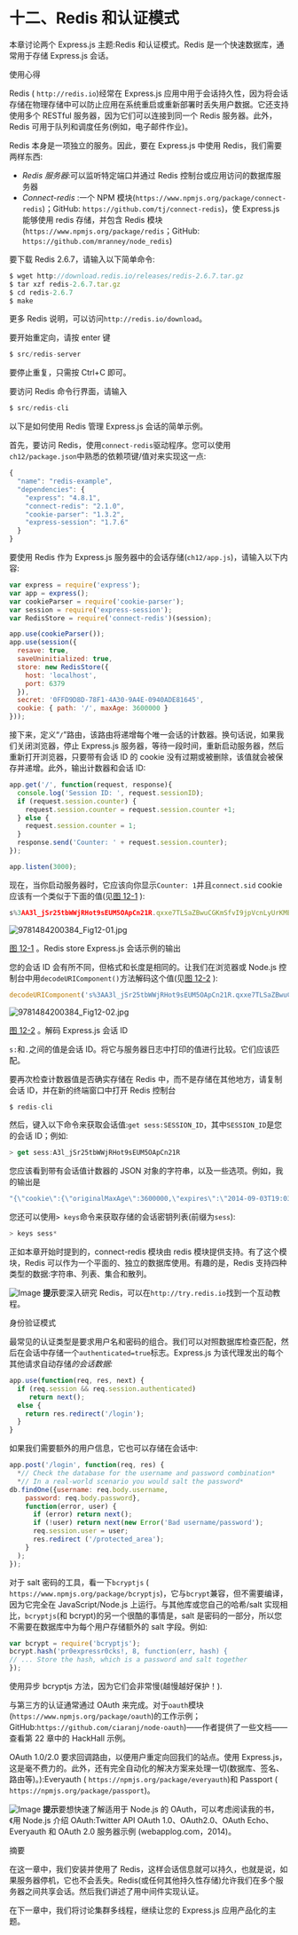 # 十二、Redis 和认证模式

本章讨论两个 Express.js 主题:Redis 和认证模式。Redis 是一个快速数据库，通常用于存储 Express.js 会话。

使用心得

Redis ( `http://redis.io`)经常在 Express.js 应用中用于会话持久性，因为将会话存储在物理存储中可以防止应用在系统重启或重新部署时丢失用户数据。它还支持使用多个 RESTful 服务器，因为它们可以连接到同一个 Redis 服务器。此外，Redis 可用于队列和调度任务(例如，电子邮件作业)。

Redis 本身是一项独立的服务。因此，要在 Express.js 中使用 Redis，我们需要两样东西:

*   *Redis 服务器*:可以监听特定端口并通过 Redis 控制台或应用访问的数据库服务器
*   *Connect-redis* :一个 NPM 模块(`https://www.npmjs.org/package/connect-redis`)；GitHub: `https://github.com/tj/connect-redis`)，使 Express.js 能够使用 redis 存储，并包含 Redis 模块(`https://www.npmjs.org/package/redis`；GitHub: `https://github.com/mranney/node_redis`)

要下载 Redis 2.6.7，请输入以下简单命令:

```js
$ wget http://download.redis.io/releases/redis-2.6.7.tar.gz
$ tar xzf redis-2.6.7.tar.gz
$ cd redis-2.6.7
$ make

```

更多 Redis 说明，可以访问`http://redis.io/download`。

要开始重定向，请按 enter 键

```js
$ src/redis-server

```

要停止重复，只需按 Ctrl+C 即可。

要访问 Redis 命令行界面，请输入

```js
$ src/redis-cli

```

以下是如何使用 Redis 管理 Express.js 会话的简单示例。

首先，要访问 Redis，使用`connect-redis`驱动程序。您可以使用`ch12/package.json`中熟悉的依赖项键/值对来实现这一点:

```js
{
  "name": "redis-example",
  "dependencies": {
    "express": "4.8.1",
    "connect-redis": "2.1.0",
    "cookie-parser": "1.3.2",
    "express-session": "1.7.6"
  }
}

```

要使用 Redis 作为 Express.js 服务器中的会话存储(`ch12/app.js`)，请输入以下内容:

```js
var express = require('express');
var app = express();
var cookieParser = require('cookie-parser');
var session = require('express-session');
var RedisStore = require('connect-redis')(session);

app.use(cookieParser());
app.use(session({
  resave: true,
  saveUninitialized: true,
  store: new RedisStore({
    host: 'localhost',
    port: 6379
  }),
  secret: '0FFD9D8D-78F1-4A30-9A4E-0940ADE81645',
  cookie: { path: '/', maxAge: 3600000 }
}));

```

接下来，定义“`/`”路由，该路由将递增每个唯一会话的计数器。换句话说，如果我们关闭浏览器，停止 Express.js 服务器，等待一段时间，重新启动服务器，然后重新打开浏览器，只要带有会话 ID 的 cookie 没有过期或被删除，该值就会被保存并递增。此外，输出计数器和会话 ID:

```js
app.get('/', function(request, response){
  console.log('Session ID: ', request.sessionID);
  if (request.session.counter) {
    request.session.counter = request.session.counter +1;
  } else {
    request.session.counter = 1;
  }
  response.send('Counter: ' + request.session.counter);
});

app.listen(3000);

```

现在，当你启动服务器时，它应该向你显示`Counter: 1`并且`connect.sid` cookie 应该有一个类似于下面的值(见[图 12-1](#Fig1) ):

```js
s%3AA3l_jSr25tbWWjRHot9sEUM5OApCn21R.qxxe7TLSaZBwuCGKmSfvI9jpVcnLyUrKMEkXxXMvAzM

```

![9781484200384_Fig12-01.jpg](img/9781484200384_Fig12-01.jpg)

[图 12-1](#_Fig1) 。Redis store Express.js 会话示例的输出

您的会话 ID 会有所不同，但格式和长度是相同的。让我们在浏览器或 Node.js 控制台中用`decodeURIComponent()`方法解码这个值(见[图 12-2](#Fig2) ):

```js
decodeURIComponent('s%3AA3l_jSr25tbWWjRHot9sEUM5OApCn21R.qxxe7TLSaZBwuCGKmSfvI9jpVcnLyUrKMEkXxXMvAzM')

```

![9781484200384_Fig12-02.jpg](img/9781484200384_Fig12-02.jpg)

[图 12-2](#_Fig2) 。解码 Express.js 会话 ID

`s:`和`.`之间的值是会话 ID。将它与服务器日志中打印的值进行比较。它们应该匹配。

要再次检查计数器值是否确实存储在 Redis 中，而不是存储在其他地方，请复制会话 ID，并在新的终端窗口中打开 Redis 控制台

```js
$ redis-cli

```

然后，键入以下命令来获取会话值:`get sess:SESSION_ID`，其中`SESSION_ID`是您的会话 ID；例如:

```js
> get sess:A3l_jSr25tbWWjRHot9sEUM5OApCn21R

```

您应该看到带有会话值计数器的 JSON 对象的字符串，以及一些选项。例如，我的输出是

```js
"{\"cookie\":{\"originalMaxAge\":3600000,\"expires\":\"2014-09-03T19:03:55.007Z\",\"httpOnly\":true,\"path\":\"/\"},\"counter\":1}"

```

您还可以使用`> keys`命令来获取存储的会话密钥列表(前缀为`sess`):

```js
> keys sess*

```

正如本章开始时提到的，connect-redis 模块由 redis 模块提供支持。有了这个模块，Redis 可以作为一个平面的、独立的数据库使用。有趣的是，Redis 支持四种类型的数据:字符串、列表、集合和散列。

![Image](img/sq.jpg) **提示**要深入研究 Redis，可以在`http://try.redis.io`找到一个互动教程。

身份验证模式

最常见的认证类型是要求用户名和密码的组合。我们可以对照数据库检查匹配，然后在会话中存储一个`authenticated=true`标志。Express.js 为该代理发出的每个其他请求自动存储*的会话数据:*

```js
app.use(function(req, res, next) {
  if (req.session && req.session.authenticated)
     return next();
  else {
    return res.redirect('/login');
  }
}

```

如果我们需要额外的用户信息，它也可以存储在会话中:

```js
app.post('/login', function(req, res) {
  *// Check the database for the username and password combination*
  *// In a real-world scenario you would salt the password*
db.findOne({username: req.body.username,
    password: req.body.password},
    function(error, user) {
      if (error) return next();
      if (!user) return next(new Error('Bad username/password');
      req.session.user = user;
      res.redirect ('/protected_area');
    }
  );
});

```

对于 salt 密码的工具，看一下`bcryptjs` ( `https://www.npmjs.org/package/bcryptjs`)，它与`bcrypt`兼容，但不需要编译，因为它完全在 JavaScript/Node.js 上运行。与其他库或您自己的哈希/salt 实现相比，`bcryptjs`(和 bcrypt)的另一个很酷的事情是，salt 是密码的一部分，所以您不需要在数据库中为每个用户存储额外的 salt 字段。例如:

```js
var bcrypt = require('bcryptjs');
bcrypt.hash('pr0expressr0cks!, 8, function(err, hash) {
// ... Store the hash, which is a password and salt together
});

```

使用异步 bcryptjs 方法，因为它们会非常慢(越慢越好保护！).

与第三方的认证通常通过 OAuth 来完成。对于`oauth`模块(`https://www.npmjs.org/package/oauth`)的工作示例；GitHub:`https://github.com/ciaranj/node-oauth`)——作者提供了一些文档——查看第 22 章中的 HackHall 示例。

OAuth 1.0/2.0 要求回调路由，以便用户重定向回我们的站点。使用 Express.js，这是毫不费力的。此外，还有完全自动化的解决方案来处理一切(数据库、签名、路由等)。):Everyauth ( `https://npmjs.org/package/everyauth`)和 Passport ( `https://npmjs.org/package/passport`)。

![Image](img/sq.jpg) **提示**要想快速了解适用于 Node.js 的 OAuth，可以考虑阅读我的书，《用 Node.js 介绍 OAuth:Twitter API OAuth 1.0、OAuth2.0、OAuth Echo、Everyauth 和 OAuth 2.0 服务器示例 (webapplog.com，2014)。

摘要

在这一章中，我们安装并使用了 Redis，这样会话信息就可以持久，也就是说，如果服务器停机，它也不会丢失。Redis(或任何其他持久性存储)允许我们在多个服务器之间共享会话。然后我们讲述了用中间件实现认证。

在下一章中，我们将讨论集群多线程，继续让您的 Express.js 应用产品化的主题。